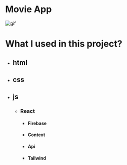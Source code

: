 # Movie App

![gif](./Animation.gif)

# What I used in this project?

- ## html
- ## css
- ## js
  - ### React
    - #### Firebase
    - #### Context
    - #### Api
    - #### Tailwind
